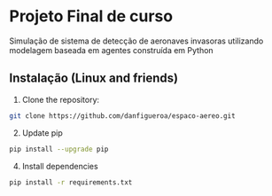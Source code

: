 # Projeto Final de curso

Simulação de sistema de detecção de aeronaves invasoras utilizando modelagem baseada em agentes construída em Python

## Instalação (Linux and friends)

1. Clone the repository:

```bash
git clone https://github.com/danfigueroa/espaco-aereo.git
```

2. Update pip

```bash
pip install --upgrade pip
```
4. Install dependencies

```bash
pip install -r requirements.txt
```
